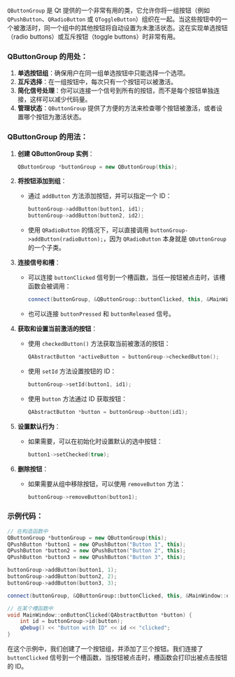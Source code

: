 `QButtonGroup` 是 Qt 提供的一个非常有用的类，它允许你将一组按钮（例如 `QPushButton`、`QRadioButton` 或 `QToggleButton`）组织在一起。当这些按钮中的一个被激活时，同一个组中的其他按钮将自动设置为未激活状态。这在实现单选按钮（radio buttons）或互斥按钮（toggle buttons）时非常有用。

### QButtonGroup 的用处：

1. **单选按钮组**：确保用户在同一组单选按钮中只能选择一个选项。
2. **互斥选择**：在一组按钮中，每次只有一个按钮可以被激活。
3. **简化信号处理**：你可以连接一个信号到所有的按钮，而不是每个按钮单独连接，这样可以减少代码量。
4. **管理状态**：`QButtonGroup` 提供了方便的方法来检查哪个按钮被激活，或者设置哪个按钮为激活状态。

### QButtonGroup 的用法：

1. **创建 QButtonGroup 实例**：
   ```cpp
   QButtonGroup *buttonGroup = new QButtonGroup(this);
   ```

2. **将按钮添加到组**：
   - 通过 `addButton` 方法添加按钮，并可以指定一个 ID：
     ```cpp
     buttonGroup->addButton(button1, id1);
     buttonGroup->addButton(button2, id2);
     ```
   - 使用 `QRadioButton` 的情况下，可以直接调用 `buttonGroup->addButton(radioButton);`，因为 `QRadioButton` 本身就是 `QButtonGroup` 的一个子类。

3. **连接信号和槽**：
   - 可以连接 `buttonClicked` 信号到一个槽函数，当任一按钮被点击时，该槽函数会被调用：
     ```cpp
     connect(buttonGroup, &QButtonGroup::buttonClicked, this, &MainWindow::onButtonClicked);
     ```
   - 也可以连接 `buttonPressed` 和 `buttonReleased` 信号。

4. **获取和设置当前激活的按钮**：
   - 使用 `checkedButton()` 方法获取当前被激活的按钮：
     ```cpp
     QAbstractButton *activeButton = buttonGroup->checkedButton();
     ```
   - 使用 `setId` 方法设置按钮的 ID：
     ```cpp
     buttonGroup->setId(button1, id1);
     ```
   - 使用 `button` 方法通过 ID 获取按钮：
     ```cpp
     QAbstractButton *button = buttonGroup->button(id1);
     ```

5. **设置默认行为**：
   - 如果需要，可以在初始化时设置默认的选中按钮：
     ```cpp
     button1->setChecked(true);
     ```

6. **删除按钮**：
   - 如果需要从组中移除按钮，可以使用 `removeButton` 方法：
     ```cpp
     buttonGroup->removeButton(button1);
     ```

### 示例代码：

```cpp
// 在构造函数中
QButtonGroup *buttonGroup = new QButtonGroup(this);
QPushButton *button1 = new QPushButton("Button 1", this);
QPushButton *button2 = new QPushButton("Button 2", this);
QPushButton *button3 = new QPushButton("Button 3", this);

buttonGroup->addButton(button1, 1);
buttonGroup->addButton(button2, 2);
buttonGroup->addButton(button3, 3);

connect(buttonGroup, &QButtonGroup::buttonClicked, this, &MainWindow::onButtonClicked);

// 在某个槽函数中
void MainWindow::onButtonClicked(QAbstractButton *button) {
    int id = buttonGroup->id(button);
    qDebug() << "Button with ID" << id << "clicked";
}
```

在这个示例中，我们创建了一个按钮组，并添加了三个按钮。我们连接了 `buttonClicked` 信号到一个槽函数，当按钮被点击时，槽函数会打印出被点击按钮的 ID。